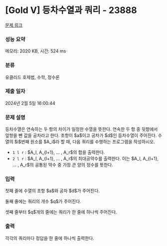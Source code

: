 # [Gold V] 등차수열과 쿼리 - 23888 

[문제 링크](https://www.acmicpc.net/problem/23888) 

### 성능 요약

메모리: 2020 KB, 시간: 524 ms

### 분류

유클리드 호제법, 수학, 정수론

### 제출 일자

2024년 2월 5일 16:00:44

### 문제 설명

<p>등차수열은 연속하는 두 항의 차이가 일정한 수열을 뜻한다. 연속한 두 항 중 뒷항에서 앞항을 뺀 값을 공차라고 한다. 초항이 $a$이고 공차가 $d$인 등차수열이 주어진다. 수열의 $i$번째 원소를 $A_i$라 할 때, 다음 쿼리를 수행하는 프로그램을 작성하시오.</p>

<ul>
	<li><code>1 l r</code> : $A_l, A_{l+1}, ... , A_r$의 합을 출력한다.</li>
	<li><code>2 l r</code> : $A_l, A_{l+1}, ... , A_r$의 최대공약수를 출력한다. 이는 $A_l, A_{l+1}, ... , A_r$의 공통된 약수 중 가장 큰 양의 정수를 뜻한다.</li>
</ul>

### 입력 

 <p>첫째 줄에 수열의 초항 $a$와 공차 $d$가 주어진다.</p>

<p>둘째 줄에는 쿼리의 개수 $q$가 주어진다.</p>

<p>셋째 줄부터 $q$개의 줄에는 쿼리가 한 줄에 하나씩 주어진다.</p>

### 출력 

 <p>각각의 쿼리마다 정답을 한 줄에 하나씩 출력한다.</p>

